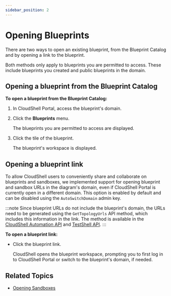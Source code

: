 ```yaml
---
sidebar_position: 2
---
```


# Opening Blueprints

There are two ways to open an existing blueprint, from the Blueprint Catalog and by opening a link to the blueprint.

Both methods only apply to blueprints you are permitted to access. These include blueprints you created and public blueprints in the domain.

## Opening a blueprint from the Blueprint Catalog

**To open a blueprint from the Blueprint Catalog:**

1. In CloudShell Portal, access the blueprint's domain.
2. Click the **Blueprints** menu.
    
    The blueprints you are permitted to access are displayed.
    
3. Click the tile of the blueprint.
    
    The blueprint's workspace is displayed.
    

## Opening a blueprint link

To allow CloudShell users to conveniently share and collaborate on blueprints and sandboxes, we implemented support for opening blueprint and sandbox URLs in the diagram's domain, even if CloudShell Portal is currently open in a different domain. This option is enabled by default and can be disabled using the `AutoSwitchDomain` admin key.

:::note
Since blueprint URLs do not include the blueprint's domain, the URLs need to be generated using the `GetTopologyUrls` API method, which includes this information in the link. The method is available in the [CloudShell Automation API](pathname:///api-docs/2023.3/Python-API/cloudshell.api.html?highlight=gettopologyurls#cloudshell.api.cloudshell_api.CloudShellAPISession.GetTopologyUrls) and [TestShell API](pathname:///api-docs/2023.3/TestShell-API/TestShell%20XML%20RPC%20API.html#GetTopologyUrls).
:::

**To open a blueprint link:**

- Click the blueprint link.
    
    CloudShell opens the blueprint workspace, prompting you to first log in to CloudShell Portal or switch to the blueprint's domain, if needed.
    

## Related Topics

- [Opening Sandboxes](https://help.quali.com/Online%20Help/0.0/Portal/Content/CSP/LAB-MNG/Sndbx-Open.htm)